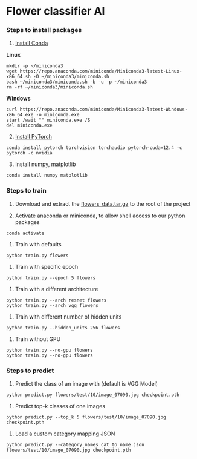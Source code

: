 # Flower classifier AI

### Steps to install packages

1. [Install Conda](https://docs.anaconda.com/miniconda/)

__Linux__
```
mkdir -p ~/miniconda3
wget https://repo.anaconda.com/miniconda/Miniconda3-latest-Linux-x86_64.sh -O ~/miniconda3/miniconda.sh
bash ~/miniconda3/miniconda.sh -b -u -p ~/miniconda3
rm -rf ~/miniconda3/miniconda.sh
```

__Windows__
```
curl https://repo.anaconda.com/miniconda/Miniconda3-latest-Windows-x86_64.exe -o miniconda.exe
start /wait "" miniconda.exe /S
del miniconda.exe
```

2. [Install PyTorch](https://pytorch.org/get-started/locally/)
```
conda install pytorch torchvision torchaudio pytorch-cuda=12.4 -c pytorch -c nvidia
```

3. Install numpy, matplotlib
```
conda install numpy matplotlib
```

### Steps to train

1. Download and extract the [flowers_data.tar.gz](https://s3.amazonaws.com/content.udacity-data.com/nd089/flower_data.tar.gz) to the root of the project

1. Activate anaconda or miniconda, to allow shell access to our python packages
```
conda activate
```

1. Train with defaults
```
python train.py flowers
```

1. Train with specific epoch
```
python train.py --epoch 5 flowers
```

1. Train with a different architecture
```
python train.py --arch resnet flowers
python train.py --arch vgg flowers
```

1. Train with different number of hidden units
```
python train.py --hidden_units 256 flowers
```

1. Train without GPU
```
python train.py --no-gpu flowers
python train.py --no-gpu flowers
```

### Steps to predict
1. Predict the class of an image with (default is VGG Model)
```
python predict.py flowers/test/10/image_07090.jpg checkpoint.pth
```

1. Predict top-k classes of one images
```
python predict.py --top_k 5 flowers/test/10/image_07090.jpg checkpoint.pth
```

1. Load a custom category mapping JSON
```
python predict.py --category_names cat_to_name.json flowers/test/10/image_07090.jpg checkpoint.pth
```
